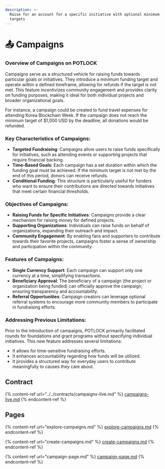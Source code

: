 ```yaml
---
description: >-
  Raise for an account for a specific initiative with optional minimum escrow-ed
  targets
---
```


# 📤 Campaigns

### Overview of Campaigns on POTLOCK

Campaigns serve as a structured vehicle for raising funds towards particular goals or initiatives. They introduce a minimum funding target and operate within a defined timeframe, allowing for refunds if the target is not met. This feature incentivizes community engagement and provides clarity on funding purposes, making it ideal for both individual projects and broader organizational goals.

For instance, a campaign could be created to fund travel expenses for attending Korea Blockchain Week. If the campaign does not reach the minimum target of $1,000 USD by the deadline, all donations would be refunded.

### Key Characteristics of Campaigns:

* **Targeted Fundraising**: Campaigns allow users to raise funds specifically for initiatives, such as attending events or supporting projects that require financial backing.
* **Time-Based Goals**: Each campaign has a set duration within which the funding goal must be achieved. If the minimum target is not met by the end of this period, donors can receive refunds.
* **Conditional Funding**: This structure is particularly useful for funders who want to ensure their contributions are directed towards initiatives that meet certain financial thresholds.

### Objectives of Campaigns:

* **Raising Funds for Specific Initiatives**: Campaigns provide a clear mechanism for raising money for defined projects.
* **Supporting Organizations**: Individuals can raise funds on behalf of organizations, expanding their outreach and impact.
* **Community Engagement**: By enabling fans and supporters to contribute towards their favorite projects, campaigns foster a sense of ownership and participation within the community.

### Features of Campaigns:

* **Single Currency Support**: Each campaign can support only one currency at a time, simplifying transactions.
* **Beneficiary Approval**: The beneficiary of a campaign (the project or organization being funded) can officially approve the campaign, ensuring transparency and accountability.
* **Referral Opportunities**: Campaign creators can leverage optional referral systems to encourage more community members to participate in fundraising efforts.

### Addressing Previous Limitations:

Prior to the introduction of campaigns, POTLOCK primarily facilitated rounds for foundations and grant programs without specifying individual initiatives. This new feature addresses several limitations:

* It allows for time-sensitive fundraising efforts.
* It enhances accountability regarding how funds will be utilized.
* It provides a structured way for everyday users to contribute meaningfully to causes they care about.





## Contract

{% content-ref url="../../contracts/campaigns-live.md" %}
[campaigns-live.md](../../contracts/campaigns-live.md)
{% endcontent-ref %}

## Pages

{% content-ref url="explore-campaigns.md" %}
[explore-campaigns.md](explore-campaigns.md)
{% endcontent-ref %}

{% content-ref url="create-campaigns.md" %}
[create-campaigns.md](create-campaigns.md)
{% endcontent-ref %}

{% content-ref url="campaign-page.md" %}
[campaign-page.md](campaign-page.md)
{% endcontent-ref %}
